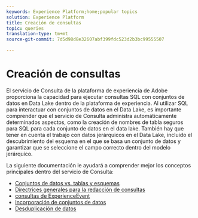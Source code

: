 ```yaml
---
keywords: Experience Platform;home;popular topics
solution: Experience Platform
title: Creación de consultas
topic: queries
translation-type: tm+mt
source-git-commit: 7d5d98d8e32607abf399fdc523d2b3bc99555507

---
```



# Creación de consultas

El servicio de Consulta de la plataforma de experiencia de Adobe proporciona la capacidad para ejecutar consultas SQL con conjuntos de datos en Data Lake dentro de la plataforma de experiencia. Al utilizar SQL para interactuar con conjuntos de datos en el Data Lake, es importante comprender que el servicio de Consulta administra automáticamente determinados aspectos, como la creación de nombres de tabla seguros para SQL para cada conjunto de datos en el data lake. También hay que tener en cuenta el trabajo con datos jerárquicos en el Data Lake, incluido el descubrimiento del esquema en el que se basa un conjunto de datos y garantizar que se seleccione el campo correcto dentro del modelo jerárquico.

La siguiente documentación le ayudará a comprender mejor los conceptos principales dentro del servicio de Consulta:

- [Conjuntos de datos vs. tablas y esquemas](./datasets-and-tables.md)
- [Directrices generales para la redacción de consultas](./writing-queries.md)
- [consultas de ExperienceEvent](./experience-event-queries.md)
- [Incorporación de conjuntos de datos](./joining-datasets.md)
- [Desduplicación de datos](./deduplication.md)
